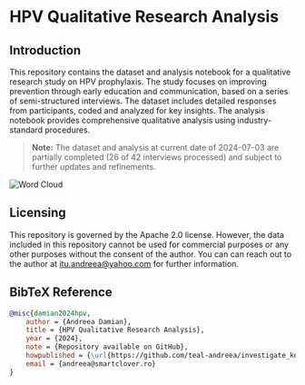 # HPV Qualitative Research Analysis

## Introduction

This repository contains the dataset and analysis notebook for a qualitative research study on HPV prophylaxis. The study focuses on improving prevention through early education and communication, based on a series of semi-structured interviews. The dataset includes detailed responses from participants, coded and analyzed for key insights. The analysis notebook provides comprehensive qualitative analysis using industry-standard procedures.

> **Note:** The dataset and analysis at current date of 2024-07-03 are partially completed (26 of 42 interviews processed)  and subject to further updates and refinements.

![Word Cloud](img/Figure_1.png)


## Licensing

This repository is governed by the Apache 2.0 license. However, the data included in this repository cannot be used for commercial purposes or any other purposes without the consent of the author. You can can reach out to the author at itu.andreea@yahoo.com for further information.


## BibTeX Reference

```bibtex
@misc{damian2024hpv,
    author = {Andreea Damian},
    title = {HPV Qualitative Research Analysis},
    year = {2024},
    note = {Repository available on GitHub},
    howpublished = {\url{https://github.com/teal-andreea/investigate_knowledge_hpv}},
    email = {andreea@smartclover.ro}
}
```
